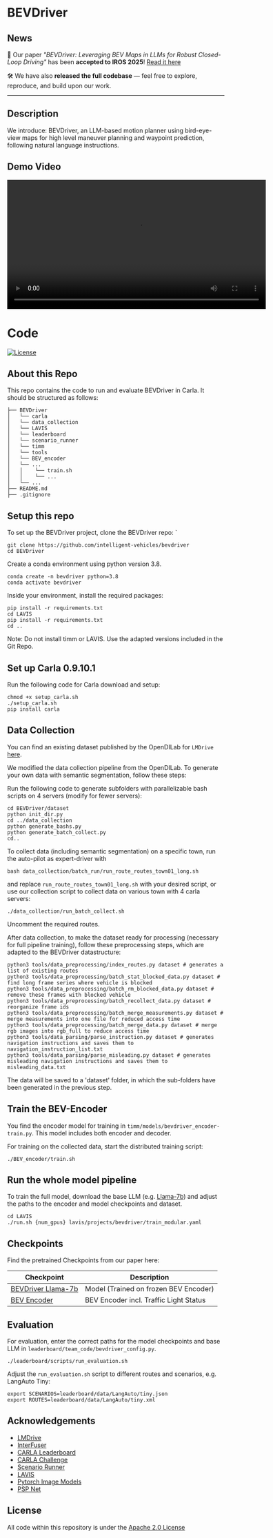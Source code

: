 # BEVDriver

## News

🎉 Our paper *"BEVDriver: Leveraging BEV Maps in LLMs for Robust Closed-Loop Driving"* has been **accepted to IROS 2025**! [Read it here](https://arxiv.org/abs/2503.03074)

🛠️ We have also **released the full codebase** — feel free to explore, reproduce, and build upon our work.

---

## Description  
We introduce: BEVDriver, an LLM-based motion planner using bird-eye-view maps for high level maneuver planning and waypoint prediction, following natural language instructions.


## Demo Video

<video src="https://private-user-images.githubusercontent.com/144470111/420561528-792e4cc7-48a9-4888-b12f-6dcc544c4819.mp4?jwt=eyJhbGciOiJIUzI1NiIsInR5cCI6IkpXVCJ9.eyJpc3MiOiJnaXRodWIuY29tIiwiYXVkIjoicmF3LmdpdGh1YnVzZXJjb250ZW50LmNvbSIsImtleSI6ImtleTUiLCJleHAiOjE3NDE0MDk4MDksIm5iZiI6MTc0MTQwOTUwOSwicGF0aCI6Ii8xNDQ0NzAxMTEvNDIwNTYxNTI4LTc5MmU0Y2M3LTQ4YTktNDg4OC1iMTJmLTZkY2M1NDRjNDgxOS5tcDQ_WC1BbXotQWxnb3JpdGhtPUFXUzQtSE1BQy1TSEEyNTYmWC1BbXotQ3JlZGVudGlhbD1BS0lBVkNPRFlMU0E1M1BRSzRaQSUyRjIwMjUwMzA4JTJGdXMtZWFzdC0xJTJGczMlMkZhd3M0X3JlcXVlc3QmWC1BbXotRGF0ZT0yMDI1MDMwOFQwNDUxNDlaJlgtQW16LUV4cGlyZXM9MzAwJlgtQW16LVNpZ25hdHVyZT0yMzJlNzkwMzI1YTg0MmRjMGY0YjQyODk3MTU0M2Q2ZWYxZGViMGIwYmM3NGY1MzA3Zjc4OGQyZWYxNDBhMTgwJlgtQW16LVNpZ25lZEhlYWRlcnM9aG9zdCJ9.WqYVAEnUdARX7dglynfESKweKrw_ACoWrop2v4OX6qY" controls width="600"></video>


# Code

[![License](https://img.shields.io/badge/License-Apache%202.0-blue.svg)](LICENSE)


## About this Repo
This repo contains the code to run and evaluate BEVDriver in Carla. 
It should be structured as follows:

```
├── BEVDriver
│   └── carla
│   └── data_collection
│   └── LAVIS
│   └── leaderboard
│   └── scenario_runner
│   └── timm
│   └── tools
│   └── BEV_encoder
│   └── ...
│   │    └── train.sh
│   │    └── ...
│   └── ...
├── README.md
├── .gitignore
```

## Setup this repo 

To set up the BEVDriver project, clone the BEVDriver repo: `

```
git clone https://github.com/intelligent-vehicles/bevdriver
cd BEVDriver
```

Create a conda environment using python version 3.8.

```
conda create -n bevdriver python=3.8
conda activate bevdriver
```

Inside your environment, install the required packages:

```
pip install -r requirements.txt
cd LAVIS
pip install -r requirements.txt
cd ..
```
Note: Do not install timm or LAVIS. Use the adapted versions included in the Git Repo.

## Set up Carla 0.9.10.1

Run the following code for Carla download and setup:

```
chmod +x setup_carla.sh
./setup_carla.sh
pip install carla
```


## Data Collection

You can find an existing dataset published by the OpenDILab for `LMDrive` [here](https://huggingface.co/datasets/OpenDILabCommunity/LMDrive).

We modified the data collection pipeline from the OpenDILab.
To generate your own data with semantic segmentation, follow these steps:

Run the following code to generate subfolders with parallelizable bash scripts on 4 servers (modify for fewer servers):

```
cd BEVDriver/dataset
python init_dir.py 
cd ../data_collection
python generate_bashs.py
python generate_batch_collect.py 
cd..
```


To collect data (including semantic segmentation) on a specific town, run the auto-pilot as expert-driver with

``` 
bash data_collection/batch_run/run_route_routes_town01_long.sh
```
and replace `run_route_routes_town01_long.sh` with your desired script, or use our collection script to collect data on various town with 4 carla servers:

```
./data_collection/run_batch_collect.sh
```

Uncomment the required routes.

After data collection, to make the dataset ready for processing (necessary for full pipeline training), follow these preprocessing steps, which are adapted to the BEVDriver datastructure:

```
python3 tools/data_preprocessing/index_routes.py dataset # generates a list of existing routes
python3 tools/data_preprocessing/batch_stat_blocked_data.py dataset # find long frame series where vehicle is blocked 
python3 tools/data_preprocessing/batch_rm_blocked_data.py dataset # remove these frames with blocked vehicle
python3 tools/data_preprocessing/batch_recollect_data.py dataset # reorganize frame ids
python3 tools/data_preprocessing/batch_merge_measurements.py dataset # merge measurements into one file for reduced access time
python3 tools/data_preprocessing/batch_merge_data.py dataset # merge rgb images into rgb_full to reduce access time
python3 tools/data_parsing/parse_instruction.py dataset # generates navigation instructions and saves them to navigation_instruction_list.txt
python3 tools/data_parsing/parse_misleading.py dataset # generates misleading navigation instructions and saves them to misleading_data.txt
```

The data will be saved to a 'dataset' folder, in which the sub-folders have been generated in the previous step. 


## Train the BEV-Encoder

You find the encoder model for training in `timm/models/bevdriver_encoder-train.py`. This model includes both encoder and decoder. 

For training on the collected data, start the distributed training script:
```
./BEV_encoder/train.sh
```


## Run the whole model pipeline

To train the full model, download the base LLM (e.g. [Llama-7b](https://huggingface.co/huggyllama/llama-7b)) and adjust the paths to the encoder and model checkpoints and dataset.

``` 
cd LAVIS
./run.sh {num_gpus} lavis/projects/bevdriver/train_modular.yaml
```


## Checkpoints

Find the pretrained Checkpoints from our paper here: 


| Checkpoint | Description|
|---------|------------------|
| [BEVDriver Llama-7b](https://syncandshare.lrz.de/getlink/fijcZ1H9GEXafEyQjBKUf/BEV%20Encoder%20with%20Traffic%20Light%20Loss) | Model (Trained on frozen BEV Encoder)|
| [BEV Encoder](https://syncandshare.lrz.de/getlink/fiWRzThZRF4xY6DN2Ets7/Main%20Model%20Llama-7b)     | BEV Encoder incl. Traffic Light Status | 


## Evaluation 

For evaluation, enter the correct paths for the model checkpoints and base LLM in `leaderboard/team_code/bevdriver_config.py`.

```
./leaderboard/scripts/run_evaluation.sh
```

Adjust the `run_evaluation.sh` script to different routes and scenarios, e.g. LangAuto Tiny:

```
export SCENARIOS=leaderboard/data/LangAuto/tiny.json
export ROUTES=leaderboard/data/LangAuto/tiny.xml
``` 


## Acknowledgements

- [LMDrive](https://github.com/opendilab/LMDrive)
- [InterFuser](https://github.com/opendilab/InterFuser)
- [CARLA Leaderboard](https://github.com/carla-simulator/leaderboard)
- [CARLA Challenge](https://github.com/bradyz/2020_CARLA_challenge)
- [Scenario Runner](https://github.com/carla-simulator/scenario_runner)
- [LAVIS](https://github.com/salesforce/LAVIS)
- [Pytorch Image Models](https://github.com/huggingface/pytorch-image-models)
- [PSP Net](https://arxiv.org/pdf/1612.01105)


## License
All code within this repository is under the [Apache 2.0 License](https://www.apache.org/licenses/LICENSE-2.0)
